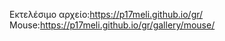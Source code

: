 
Εκτελέσιμο αρχείο:https://p17meli.github.io/gr/ <br>
Mouse:https://p17meli.github.io/gr/gallery/mouse/
